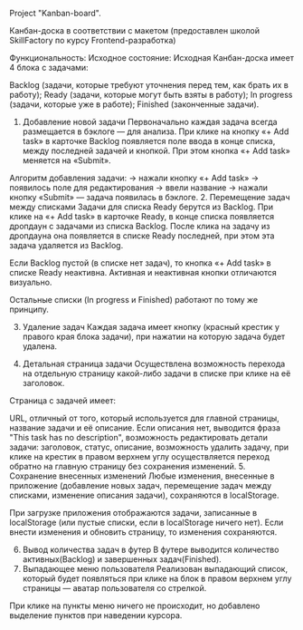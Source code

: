 Project "Kanban-board".

Канбан-доска в соответствии с макетом (предоставлен школой SkillFactory по курсу Frontend-разработка)

Функциональность:
Исходное состояние:
Исходная Канбан-доска имеет 4 блока с задачами:

Backlog (задачи, которые требуют уточнения перед тем, как брать их в работу);
Ready (задачи, которые могут быть взяты в работу);
In progress (задачи, которые уже в работе);
Finished (законченные задачи).
1. Добавление новой задачи
Первоначально каждая задача всегда размещается в бэклоге — для анализа. При клике на кнопку «+ Add task» в карточке Backlog появляется поле ввода в конце списка, между последней задачей и кнопкой. При этом кнопка «+ Add task» меняется на «Submit».

Алгоритм добавления задачи:
→ нажали кнопку «+ Add task»
→ появилось поле для редактирования
→ ввели название
→ нажали кнопку «Submit» — задача появилась в бэклоге.
2. Перемещение задач между списками
Задачи для списка Ready берутся из Backlog. При клике на «+ Add task» в карточке Ready, в конце списка появляется дропдаун с задачами из списка Backlog. После клика на задачу из дропдауна она появляется в списке Ready последней, при этом эта задача удаляется из Backlog.

Если Backlog пустой (в списке нет задач), то кнопка «+ Add task» в списке Ready неактивна. Активная и неактивная кнопки отличаются визуально.

Остальные списки (In progress и Finished) работают по тому же принципу.

3. Удаление задач
Каждая задача имеет кнопку (красный крестик у правого края блока задачи), при нажатии на которую задача будет удалена.

4. Детальная страница задачи
Осуществлена возможность перехода на отдельную страницу какой-либо задачи в списке при клике на её заголовок.

Страница с задачей имеет:

URL, отличный от того, который используется для главной страницы,
название задачи и её описание. Если описания нет, выводится фраза "This task has no description",
возможность редактировать детали задачи: заголовок, статус, описание,
возможность удалить задачу,
при клике на крестик в правом верхнем углу осуществляется переход обратно на главную страницу без сохранения изменений.
5. Сохранение внесенных изменений
Любые изменения, внесенные в приложение (добавление новых задач, перемещение задач между списками, изменение описания задачи), сохраняются в localStorage.

При загрузке приложения отображаются задачи, записанные в localStorage (или пустые списки, если в localStorage ничего нет). Если внести изменения и обновить страницу, то изменения сохраняются.

6. Вывод количества задач в футер
В футере выводится количество активных(Backlog) и завершенных задач(Finished).
7. Выпадающее меню пользователя
Реализован выпадающий список, который будет появляться при клике на блок в правом верхнем углу страницы — аватар пользователя со стрелкой.

При клике на пункты меню ничего не происходит, но добавлено выделение пунктов при наведении курсора.
